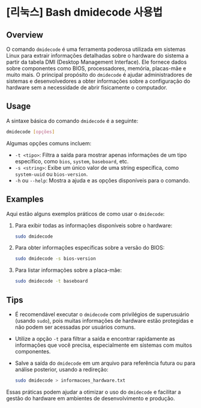 # [리눅스] Bash dmidecode 사용법

## Overview
O comando `dmidecode` é uma ferramenta poderosa utilizada em sistemas Linux para extrair informações detalhadas sobre o hardware do sistema a partir da tabela DMI (Desktop Management Interface). Ele fornece dados sobre componentes como BIOS, processadores, memória, placas-mãe e muito mais. O principal propósito do `dmidecode` é ajudar administradores de sistemas e desenvolvedores a obter informações sobre a configuração do hardware sem a necessidade de abrir fisicamente o computador.

## Usage
A sintaxe básica do comando `dmidecode` é a seguinte:

```bash
dmidecode [opções]
```

Algumas opções comuns incluem:

- `-t <tipo>`: Filtra a saída para mostrar apenas informações de um tipo específico, como `bios`, `system`, `baseboard`, etc.
- `-s <string>`: Exibe um único valor de uma string específica, como `system-uuid` ou `bios-version`.
- `-h` ou `--help`: Mostra a ajuda e as opções disponíveis para o comando.

## Examples
Aqui estão alguns exemplos práticos de como usar o `dmidecode`:

1. Para exibir todas as informações disponíveis sobre o hardware:

   ```bash
   sudo dmidecode
   ```

2. Para obter informações específicas sobre a versão do BIOS:

   ```bash
   sudo dmidecode -s bios-version
   ```

3. Para listar informações sobre a placa-mãe:

   ```bash
   sudo dmidecode -t baseboard
   ```

## Tips
- É recomendável executar o `dmidecode` com privilégios de superusuário (usando `sudo`), pois muitas informações de hardware estão protegidas e não podem ser acessadas por usuários comuns.
- Utilize a opção `-t` para filtrar a saída e encontrar rapidamente as informações que você precisa, especialmente em sistemas com muitos componentes.
- Salve a saída do `dmidecode` em um arquivo para referência futura ou para análise posterior, usando a redireção:

   ```bash
   sudo dmidecode > informacoes_hardware.txt
   ```

Essas práticas podem ajudar a otimizar o uso do `dmidecode` e facilitar a gestão do hardware em ambientes de desenvolvimento e produção.